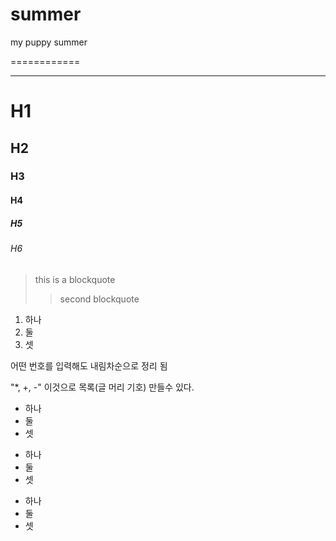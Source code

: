 # summer
my puppy summer


============


----------------


# H1
## H2
### H3
#### H4
##### H5
###### H6


> this is a blockquote
>> second blockquote

1. 하나
3. 둘
2. 셋

어떤 번호를 입력해도 내림차순으로 정리 됨

"*, +, -" 이것으로 목록(글 머리 기호) 만들수 있다.

* 하나
 * 둘
  * 셋
  
+ 하나
 + 둘
  + 셋
  
- 하나
 - 둘
  - 셋
  




